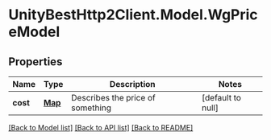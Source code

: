 # UnityBestHttp2Client.Model.WgPriceModel
## Properties

Name | Type | Description | Notes
------------ | ------------- | ------------- | -------------
**cost** | [**Map**](integer.md) | Describes the price of something | [default to null]

[[Back to Model list]](../README.md#documentation-for-models) [[Back to API list]](../README.md#documentation-for-api-endpoints) [[Back to README]](../README.md)

